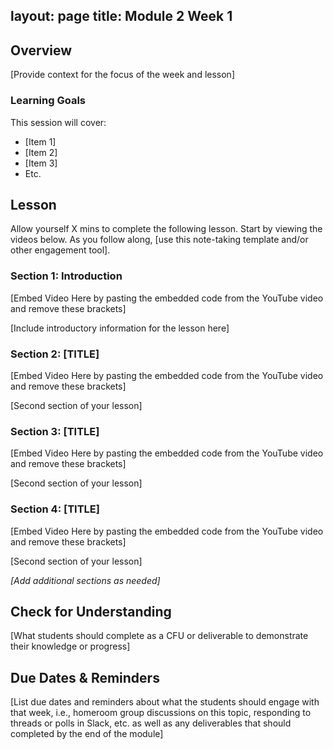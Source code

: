 layout: page
title: Module 2 Week 1
---

## Overview
[Provide context for the focus of the week and lesson]

### Learning Goals
This session will cover:

* [Item 1]
* [Item 2]
* [Item 3]
* Etc.

## Lesson 
Allow yourself X mins to complete the following lesson. Start by viewing the videos below. As you follow along, [use this note-taking template and/or other engagement tool].

### Section 1: Introduction 
[Embed Video Here by pasting the embedded code from the YouTube video and remove these brackets]

[Include introductory information for the lesson here]

### Section 2: [TITLE]
[Embed Video Here by pasting the embedded code from the YouTube video and remove these brackets]

[Second section of your lesson]

### Section 3: [TITLE]
[Embed Video Here by pasting the embedded code from the YouTube video and remove these brackets]

[Second section of your lesson]

### Section 4: [TITLE]
[Embed Video Here by pasting the embedded code from the YouTube video and remove these brackets]

[Second section of your lesson]

*[Add additional sections as needed]* 

## Check for Understanding
[What students should complete as a CFU or deliverable to demonstrate their knowledge or progress]

## Due Dates & Reminders
[List due dates and reminders about what the students should engage with that week, i.e., homeroom group discussions on this topic, responding to threads or polls in Slack, etc. as well as any deliverables that should completed by the end of the module]
